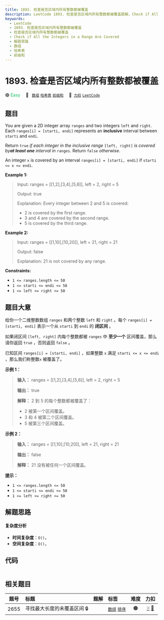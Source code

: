 ```yaml
---
title: 1893. 检查是否区域内所有整数都被覆盖
description: LeetCode 1893. 检查是否区域内所有整数都被覆盖题解，Check if All the Integers in a Range Are Covered，包含解题思路、复杂度分析以及完整的 JavaScript 代码实现。
keywords:
  - LeetCode
  - 1893. 检查是否区域内所有整数都被覆盖
  - 检查是否区域内所有整数都被覆盖
  - Check if All the Integers in a Range Are Covered
  - 解题思路
  - 数组
  - 哈希表
  - 前缀和
---
```


# 1893. 检查是否区域内所有整数都被覆盖

🟢 <font color=#15bd66>Easy</font>&emsp; 🔖&ensp; [`数组`](/tag/array.md) [`哈希表`](/tag/hash-table.md) [`前缀和`](/tag/prefix-sum.md)&emsp; 🔗&ensp;[`力扣`](https://leetcode.cn/problems/check-if-all-the-integers-in-a-range-are-covered) [`LeetCode`](https://leetcode.com/problems/check-if-all-the-integers-in-a-range-are-covered)

## 题目

You are given a 2D integer array `ranges` and two integers `left` and `right`.
Each `ranges[i] = [starti, endi]` represents an **inclusive** interval between
`starti` and `endi`.

Return `true` _if each integer in the inclusive range_ `[left, right]` _is
covered by**at least one** interval in_ `ranges`. Return `false` _otherwise_.

An integer `x` is covered by an interval `ranges[i] = [starti, endi]` if
`starti <= x <= endi`.



**Example 1:**

> Input: ranges = [[1,2],[3,4],[5,6]], left = 2, right = 5
> 
> Output: true
> 
> Explanation: Every integer between 2 and 5 is covered:
> - 2 is covered by the first range.
> - 3 and 4 are covered by the second range.
> - 5 is covered by the third range.

**Example 2:**

> Input: ranges = [[1,10],[10,20]], left = 21, right = 21
> 
> Output: false
> 
> Explanation: 21 is not covered by any range.

**Constraints:**

  * `1 <= ranges.length <= 50`
  * `1 <= starti <= endi <= 50`
  * `1 <= left <= right <= 50`


## 题目大意

给你一个二维整数数组 `ranges` 和两个整数 `left` 和 `right` 。每个 `ranges[i] = [starti, endi]`
表示一个从 `starti` 到 `endi` 的 **闭区间** 。

如果闭区间 `[left, right]` 内每个整数都被 `ranges` 中 **至少一个** 区间覆盖，那么请你返回 `true` ，否则返回
`false` 。

已知区间 `ranges[i] = [starti, endi]` ，如果整数 `x` 满足 `starti <= x <= endi`
，那么我们称整数`x` 被覆盖了。

**示例 1：**

> 
> 
> 
> 
> 
> **输入：** ranges = [[1,2],[3,4],[5,6]], left = 2, right = 5
> 
> **输出：** true
> 
> **解释：** 2 到 5 的每个整数都被覆盖了：
> - 2 被第一个区间覆盖。
> - 3 和 4 被第二个区间覆盖。
> - 5 被第三个区间覆盖。
> 
> 

**示例 2：**

> 
> 
> 
> 
> 
> **输入：** ranges = [[1,10],[10,20]], left = 21, right = 21
> 
> **输出：** false
> 
> **解释：** 21 没有被任何一个区间覆盖。
> 
> 

**提示：**

  * `1 <= ranges.length <= 50`
  * `1 <= starti <= endi <= 50`
  * `1 <= left <= right <= 50`


## 解题思路

#### 复杂度分析

- **时间复杂度**：`O()`，
- **空间复杂度**：`O()`，

## 代码

```javascript

```

## 相关题目

<!-- prettier-ignore -->
| 题号 | 标题 | 题解 | 标签 | 难度 | 力扣 |
| :------: | :------ | :------: | :------ | :------: | :------: |
| 2655 | 寻找最大长度的未覆盖区间 🔒 |  |  [`数组`](/tag/array.md) [`排序`](/tag/sorting.md) | 🟠 | [🀄️](https://leetcode.cn/problems/find-maximal-uncovered-ranges) [🔗](https://leetcode.com/problems/find-maximal-uncovered-ranges) |